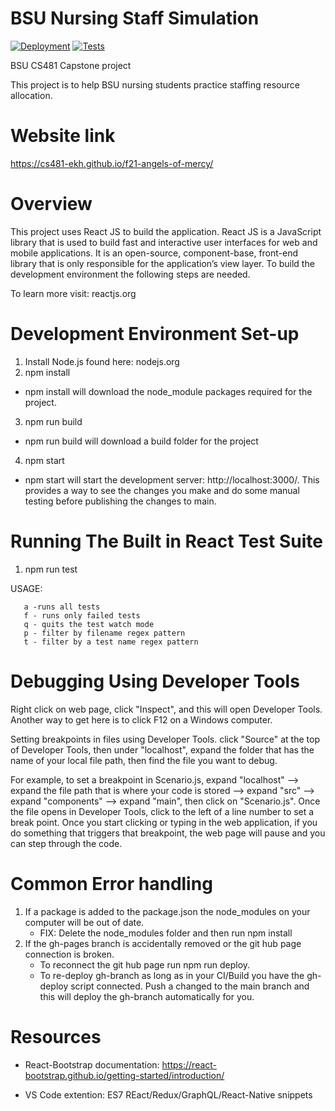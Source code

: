 # BSU Nursing Staff Simulation

[![Deployment](https://github.com/cs481-ekh/f21-angels-of-mercy/actions/workflows/deploy.yml/badge.svg)](https://github.com/cs481-ekh/f21-angels-of-mercy/actions/workflows/deploy.yml)
[![Tests](https://github.com/cs481-ekh/f21-angels-of-mercy/actions/workflows/test.yml/badge.svg)](https://github.com/cs481-ekh/f21-angels-of-mercy/actions/workflows/test.yml)

BSU CS481 Capstone project 

This project is to help BSU nursing students practice staffing resource allocation.

# Website link
https://cs481-ekh.github.io/f21-angels-of-mercy/

# Overview
This project uses React JS to build the application. React JS is a JavaScript library that is used to build fast and interactive user interfaces for web and mobile applications. It is an open-source, component-base, front-end library that is only responsible for the application’s view layer.  To build the development environment the following steps are needed.

To learn more visit: reactjs.org
# Development Environment Set-up
1. Install Node.js found here: nodejs.org
2.  npm install
 - npm install will download the node_module packages required for the project.
3. npm run build
- npm run build will download a build folder for the project
4. npm start
 - npm start will start the development server: http://localhost:3000/. This provides a way to see the changes you make and do some manual testing before publishing the changes to main. 

# Running The Built in React Test Suite
1. npm run test


USAGE:

       a -runs all tests
       f - runs only failed tests
       q - quits the test watch mode
       p - filter by filename regex pattern
       t - filter by a test name regex pattern

# Debugging Using Developer Tools

Right click on web page, click "Inspect", and this will open Developer Tools. Another way to get here is to click F12 on a Windows computer.

Setting breakpoints in files using Developer Tools.  click "Source" at the top of Developer Tools, then under "localhost", expand the folder that has the name of your local file path, then find the file you want to debug.

For example, to set a breakpoint in Scenario.js, expand "localhost" --> expand the file path that is where your code is stored --> expand "src" --> expand "components" --> expand "main", then click on "Scenario.js".  Once the file opens in Developer Tools, click to the left of a line number to set a break point. Once you start clicking or typing in the web application, if you do something that triggers that breakpoint, the web page will pause and you can step through the code.
 
# Common Error handling
1. If a package is added to the package.json the node_modules on your computer will be out of date.
    - FIX:  Delete the node_modules folder and then run npm install
2. If the gh-pages branch is accidentally removed or the git hub page connection is broken.
    - To reconnect the git hub page run npm run deploy. 
    - To re-deploy gh-branch as long as in your CI/Build you have the gh-deploy script connected. Push a changed to the main branch and this will deploy the gh-branch automatically for you. 

# Resources
-	React-Bootstrap documentation: https://react-bootstrap.github.io/getting-started/introduction/

- VS Code extention: ES7 REact/Redux/GraphQL/React-Native snippets





